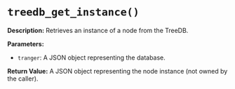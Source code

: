 # `treedb_get_instance()`

**Description:**
Retrieves an instance of a node from the TreeDB.

**Parameters:**
- `tranger`: A JSON object representing the database.

**Return Value:**
A JSON object representing the node instance (not owned by the caller).
